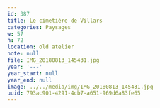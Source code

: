 ```yaml
---
id: 387
title: Le cimetiére de Villars
categories: Paysages
w: 57
h: 72
location: old atelier
note: null
file: IMG_20180813_145431.jpg
year: '---'
year_start: null
year_end: null
image: ../../media/img/IMG_20180813_145431.jpg
uuid: 793ac901-4291-4cb7-a651-969d6a83fe65
---
```



